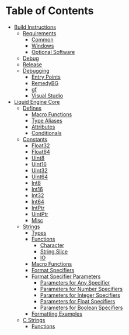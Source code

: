 <!--
 * Description:  Documentation table of contents
 * Author:       Alicia Amarilla (smushyaa@gmail.com)
 * File Created: September 27, 2023
-->

# Table of Contents
- [Build Instructions](./build.md)
    - [Requirements](./build.md#requirements)
        - [Common](./build.md#common-requirements)
        - [Windows](./build.md#windows-requirements)
        - [Optional Software](./build.md#optional-software)
    - [Debug](./build.md#debug-build-steps)
    - [Release](./build.md#release-build-steps)
    - [Debugging](./build.md#debugging)
        - [Entry Points](./build.md#entry-points)
        - [RemedyBG](./build.md#remedybg)
        - [gf](./build.md#gf)
        - [Visual Studio](./build.md#visual-studio)
- [Liquid Engine Core](./core/readme.md)
    - [Defines](./core/defines.md)
        - [Macro Functions](./core/defines.md#macro-functions)
        - [Type Aliases](./core/defines.md#type-aliases)
        - [Attributes](./core/defines.md#attributes)
        - [Conditionals](./core/defines.md#conditionals)
    - [Constants](./core/constants.md)
        - [Float32](./core/constants.md#float32)
        - [Float64](./core/constants.md#float64)
        - [Uint8](./core/constants.md#uint8)
        - [Uint16](./core/constants.md#uint16)
        - [Uint32](./core/constants.md#uint32)
        - [Uint64](./core/constants.md#uint64)
        - [Int8](./core/constants.md#int8)
        - [Int16](./core/constants.md#int16)
        - [Int32](./core/constants.md#int32)
        - [Int64](./core/constants.md#int64)
        - [IntPtr](./core/constants.md#intptr)
        - [UintPtr](./core/constants.md#uintptr)
        - [Misc](./core/constants.md#misc)
    - [Strings](./core/strings.md)
        - [Types](./core/strings.md#types)
        - [Functions](./core/strings.md#functions)
            - [Character](./core/strings.md#character)
            - [String Slice](./core/strings.md#string-slice)
            - [IO](./core/strings.md#io)
        - [Macro Functions](./core/strings.md#macro-functions)
        - [Format Specifiers](./core/strings.md#format-specifiers)
        - [Format Specifier Parameters](./core/strings.md#format-specifier-parameters)
            - [Parameters for Any Specifier](./core/strings.md#parameters-for-any-specifier)
            - [Parameters for Number Specifiers](./core/strings.md#parameters-for-number-specifiers)
            - [Parameters for Integer Specifiers](./core/strings.md#parameters-for-integer-specifiers)
            - [Parameters for Float Specifiers](./core/strings.md#parameters-for-float-specifiers)
            - [Parameters for Boolean Specifiers](./core/strings.md#parameters-for-boolean-specifiers)
        - [Formatting Examples](./core/strings.md#formatting-examples)
    - [C Strings](./core/cstr.md)
        - [Functions](./core/cstr.md#functions)


